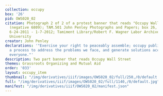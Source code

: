 ```yaml
---
collection: occupy
box: '26'
pid: OWS020_02
citation: Photograph 2 of 2 of a protest banner that reads "Occupy Wall Street," 2011
  (negative 6809); TAM.501 John Penley Photographs and Papers; box 26, folder Negatives
  6-24-2011 - 1-7-2012; Tamiment Library/Robert F. Wagner Labor Archives, New York
  University
creator: John Penley
declarations: '"Exercise your right to peaceably assemble; occupy public space;  create
  a process to address the problems we face, and generate solutions accessible to
  everyone."'
description: Two part banner that reads Occupy Wall Street
themes: Grassroots Organizing and Mutual Aid
order: '033'
layout: occupy_item
thumbnail: "/img/derivatives/iiif/images/OWS020_02/full/250,/0/default.jpg"
full: "/img/derivatives/iiif/images/OWS020_02/full/1140,/0/default.jpg"
manifest: "/img/derivatives/iiif/OWS020_02/manifest.json"
---
```

